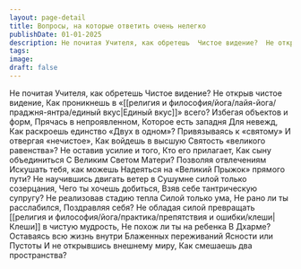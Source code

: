 ```yaml
---
layout: page-detail
title: Вопросы, на которые ответить очень нелегко
publishDate: 01-01-2025
description: Не почитая Учителя, как обретешь  Чистое видение?  Не открыв чистое видение, Как проникнешь в  «Единый вкус» всего?  Избегая объектов и форм, Прячась в непроявленном, Которое есть западня  Для невежд, Как раскроешь единство  «Двух в одном»?
tags:
image:
draft: false
---
```

Не почитая Учителя, как обретешь  Чистое видение?  Не открыв чистое видение, Как проникнешь в  «[[религия и философия/йога/лайя-йога/праджня-янтра/единый вкус|Единый вкус]]» всего?  Избегая объектов и форм, Прячась в непроявленном, Которое есть западня  Для невежд, Как раскроешь единство  «Двух в одном»?  Привязываясь к «святому»  И отвергая «нечистое», Как войдешь в высшую  Святость «великого равенства»?  Не оставив усилие и того,  Кто его прилагает, Как сыну объединиться С Великим Светом Матери?  Позволяя отвлечениям Искушать тебя, как можешь  Надеяться на «Великий  Прыжок» прямого пути?  Не научившись двигать ветер в  Сушумне силой только созерцания, Чего ты хочешь добиться, Взяв себе тантрическую супругу?  Не реализовав стадию тепла Силой только ума, Не рано ли ты расслабился,  Поздравляя себя?  Не обладая силой превращать  [[религия и философия/йога/практика/препятствия и ошибки/клеши|Клеши]] в чистую мудрость, Не похож ли ты на ребенка  В Дхарме?  Оставаясь всю жизнь внутри  Блаженных переживаний Ясности или Пустоты  И не открывшись внешнему миру, Как смешаешь два пространства?
